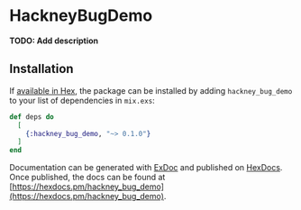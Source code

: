 # HackneyBugDemo

**TODO: Add description**

## Installation

If [available in Hex](https://hex.pm/docs/publish), the package can be installed
by adding `hackney_bug_demo` to your list of dependencies in `mix.exs`:

```elixir
def deps do
  [
    {:hackney_bug_demo, "~> 0.1.0"}
  ]
end
```

Documentation can be generated with [ExDoc](https://github.com/elixir-lang/ex_doc)
and published on [HexDocs](https://hexdocs.pm). Once published, the docs can
be found at [https://hexdocs.pm/hackney_bug_demo](https://hexdocs.pm/hackney_bug_demo).

